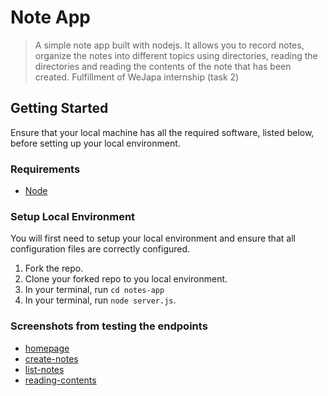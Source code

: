 # Note App
> A simple note app built with nodejs. It allows you to record notes, organize the notes into different topics using directories, reading the directories and reading the contents of the note that has been created. Fulfillment of WeJapa internship (task 2)


## Getting Started

Ensure that your local machine has all the required software, listed below, before setting up your local environment.

### Requirements

- [Node](https://nodejs.org/en/download/)
  

### Setup Local Environment

You will first need to setup your local environment and ensure that all configuration files are correctly configured.

1. Fork the repo.
2. Clone your forked repo to you local environment.
3. In your terminal, run `cd notes-app`
4. In your terminal, run `node server.js`.

### Screenshots from testing the endpoints 

- [homepage](screenshots/scrn1-task2.PNG)
- [create-notes]()
- [list-notes]()
- [reading-contents]()